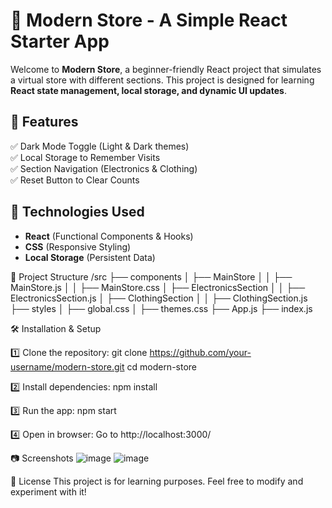 # 🏬 Modern Store - A Simple React Starter App  

Welcome to **Modern Store**, a beginner-friendly React project that simulates a virtual store with different sections. This project is designed for learning **React state management, local storage, and dynamic UI updates**.  

## 📌 Features  
✅ Dark Mode Toggle (Light & Dark themes)  
✅ Local Storage to Remember Visits  
✅ Section Navigation (Electronics & Clothing)  
✅ Reset Button to Clear Counts  

## 🚀 Technologies Used  
- **React** (Functional Components & Hooks)  
- **CSS** (Responsive Styling)  
- **Local Storage** (Persistent Data) 

📂 Project Structure
/src
 ├── components
 │   ├── MainStore
 │   │   ├── MainStore.js
 │   │   ├── MainStore.css
 │   ├── ElectronicsSection
 │   │   ├── ElectronicsSection.js
 │   ├── ClothingSection
 │   │   ├── ClothingSection.js
 ├── styles
 │   ├── global.css
 │   ├── themes.css
 ├── App.js
 ├── index.js

 
🛠 Installation & Setup

1️⃣ Clone the repository:
git clone https://github.com/your-username/modern-store.git
cd modern-store

2️⃣ Install dependencies:
npm install

3️⃣ Run the app:
npm start

4️⃣ Open in browser:
Go to http://localhost:3000/


📷 Screenshots
![image](https://github.com/user-attachments/assets/6a87e67d-a366-40e9-91d8-2a27c7b8380b)
![image](https://github.com/user-attachments/assets/9fed57d2-d9fe-4188-8037-67f72780b0ca)


📜 License
This project is for learning purposes. Feel free to modify and experiment with it!
